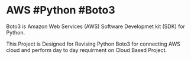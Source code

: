 # AWS #Python #Boto3
Boto3 is Amazon Web Services (AWS) Software Developmet kit (SDK) for Python.

This Project is Designed for Revising Python Boto3 for connecting AWS cloud 
and perform day to day requirment on Cloud Based Project.


